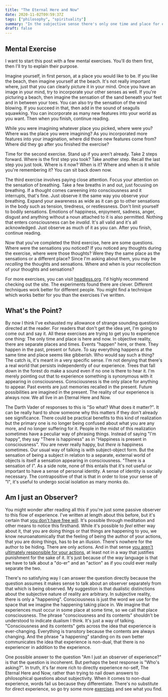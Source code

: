 ```yaml
---
title: "The Eternal Here and Now"
date: 2020-11-02T09:59:37Z
tags: ["philosophy", "spirituality"]
summary: "In the subjective sense there's only one time and place for everything to happen. Memories from the past and thoughts of the future occur _in the present moment_. The mind's eye is the only place where things are seen. The mind's ear the only place where things are heard. It's all here and now."
draft: false
---
```

## Mental Exercise
I want to start this post with a few mental exercises. You'll do them first, then I'll try to explain their purpose.    

Imagine yourself, in first person, at a place you would like to be. If you like the beach, then imagine yourself at the beach. It's not really important where, just that you can clearly picture it in your mind. Once you have an image in your mind, try to incorporate your other senses as well. If you're picturing a beach, then imagine the sensation of the sand beneath your feet and in between your toes. You can also try the sensation of the wind blowing. If you succeed in that, then add in the sound of seagulls squawking. You can incorporate as many new features into your world as you want. Then when you finish, continue reading.    

While you were imagining whatever place you picked, where were you? Where was the place you were imagining? As you incorporated more features into your imagination, where did those new features come from? Where did they go after you finished the exercise?    

Time for the second exercise. Stand up if you aren't already. Take 2 steps forward. Where is the first step you took? Take another step. Recall the last step you just took. Where is it now? When is it? Where and when is it while you're remembering it? You can sit back down now.    

The third exercise involves paying close attention. Focus your attention on the sensation of breathing. Take a few breaths in and out, just focusing on breathing. If a thought comes careening into consciousness and it interrupts, that's fine. Just observe it the same way you observe your breathing. Expand your awareness as wide as it can go to other sensations in the body such as tension, tiredness, or restlessness. Don't limit yourself to bodily sensations. Emotions of happiness, enjoyment, sadness, anger, disgust and anything without a noun attached to it is also permitted. Nothing that enters consciousness can be _invalid_. It's all valid and it's all acknowledged. Just observe as much of it as you can. After you finish, continue reading.    

Now that you've completed the third exercise, here are some questions. Where were the sensations you noticed?  If you noticed any thoughts during the exercise, where were those thoughts? Were they the same place as the sensations or a different place? Since I'm asking about them, you may be _recalling_ the thoughts and sensations. Where and when is your recollection of your thoughts and sensations?    

For more exercises, you can visit [headless.org](https://www.headless.org/experiments-home.htm). I'd highly recommend checking out the site. The experiments found there are clever. Different techniques work better for different people. You might find a technique which works better for you than the exercises I've written.

## What's the Point?
By now I think I've exhausted my allowance of strange sounding questions directed at the reader. For readers that don't get the idea yet, I'm going to come out and say it. All these exercises are trying to get you to experience one thing: The only time and place is here and now. In objective reality, there are separate places and times. Events "happen" here, or there. They happen in the past, present or future. To say everything happens at the same time and place seems like gibberish. Who would say such a thing? The catch is, it's meant in a very specific sense. I'm not denying that there's a real world that persists independently of our experience. Trees that fall down in the forest do make a sound even if no one is there to hear it. I'm merely pointing out that to experience something is synonymous with it appearing in consciousness. Consciousness is the only place for anything to appear. Past events are just memories recalled in the present. Future possibilities are imagined in the present. The reality of our experience is always now. We all live in an Eternal Here and Now.    

The Darth Vader of responses to this is "So what? What does it matter?". It can be really hard to show someone why this matters if they don't already see significance. There could be practical benefits to this kind of realization but the primary one is no longer being confused about what you are any more, and no longer suffering for it. People in the midst of this realization sometimes have a peculiar way of phrasing things. Instead of saying "I'm happy", they say "There is happiness" as in "Happiness is present in consciousness". _You_ are never really happy, but _there is_ happiness sometimes. Our usual way of talking is with subject-object form. But the sensation of being a subject in relation to a separate, external world of objects is itself a sensation appearing in consciousness. "There is a sensation of I". As a side note, none of this entails that it's not useful or important to have a sense of personal identity. A sense of identity is socially necessary. The contrapositive of that is that in order to lose your sense of "I", it's useful to undergo social isolation as many monks do.

## Am I just an Observer?
You might wonder after reading all this if you're just some passive observer to this flow of experience. I've written at length about this before, but it's certain that [you don't have free will](/free-will-is-incoherent-part-1). It's possible through meditation and other means to notice this firsthand. While it's possible to _feel_ either way about it, that you are doing things or that things are happening to you, we know neuroanatomically that the feeling of being the author of your actions, that you are doing things, has to be an illusion. There's nowhere for the author to be hiding. There are only actions. And in that sense [you aren't ultimately responsible for your actions](/free-will-is-incoherent-part-2), at least not in a way that justifies punishment for the sake of it. It's just because of the way language is that we have to talk about a "do-er" and an "action" as if you could ever really separate the two.    

There's no satisfying way I can answer the question directly because the question assumes it makes sense to talk about an observer separately from that which is being observed. My suggestion is that dualistic distinctions about the subjective nature of reality are arbitrary. In subjective reality, there is only a "happening". Consciousness is just the word we use for the space that we imagine the happening taking place in. We imagine that experiences must occur in some place at some time, so we call that place consciousness. The phrase "consciousness and its contents" shouldn't be understood to indicate dualism I think. It's just a way of talking. "Consciousness and its contents" gets across the idea that experience is ever-changing. Everything is transitory because the contents are always changing. And the phrase "a happening" standing on its own better communicates the idea that experience is non-dual, that there is no experiencer in addition to the experience.    

One possible answer to the question "Am I just an observer of experience?" is that the question is incoherent. But perhaps the best response is "Who's asking?". In truth, it's far more rich to directly experience no-self, The Eternal Here and Now, rather than trying to nail down answers to philosophical questions about subjectivity. When it comes to non-dual experience, words fail us because they differentiate. There's no substitute for direct experience, so go try some more [exercises](https://www.headless.org/experiments-home.htm) and see what you find.
